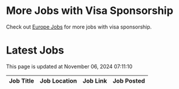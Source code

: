 # More Jobs with Visa Sponsorship

Check out [Europe Jobs](https://github.com/sureshparimi/europejobs#latest-jobs) for more jobs with visa sponsorship.

# Latest Jobs

This page is updated at November 06, 2024 07:11:10

| Job Title | Job Location | Job Link | Job Posted |
| --- | --- | --- | --- |
